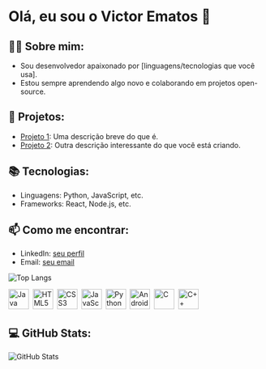 # Olá, eu sou o Victor Ematos 👋

## 🧑‍💻 Sobre mim:
- Sou desenvolvedor apaixonado por [linguagens/tecnologias que você usa].
- Estou sempre aprendendo algo novo e colaborando em projetos open-source.

## 🚀 Projetos:
- [Projeto 1](link): Uma descrição breve do que é.
- [Projeto 2](link): Outra descrição interessante do que você está criando.

## 📚 Tecnologias:
- Linguagens: Python, JavaScript, etc.
- Frameworks: React, Node.js, etc.

## 📫 Como me encontrar:
- LinkedIn: [seu perfil](link)
- Email: [seu email](link)

![Top Langs](https://github-readme-stats-git-masterrstaa-rickstaa.vercel.app/api/top-langs/?username=igor-sza&layout=compact&bg_color=000&border_color=f516b2&title_color=f516b2&text_color=FFF)

<p>
  <img src="https://cdn.jsdelivr.net/gh/devicons/devicon/icons/java/java-original.svg" title="Java" alt="Java" width="40" height="40"/>&nbsp;
  <img src="https://cdn.jsdelivr.net/gh/devicons/devicon/icons/html5/html5-original.svg" title="HTML5" alt="HTML5" width="40" height="40"/>&nbsp;
  <img src="https://cdn.jsdelivr.net/gh/devicons/devicon/icons/css3/css3-original.svg" title="CSS3" alt="CSS3" width="40" height="40"/>&nbsp;
  <img src="https://cdn.jsdelivr.net/gh/devicons/devicon/icons/javascript/javascript-original.svg" title="JavaScript" alt="JavaScript" width="40" height="40"/>&nbsp;
  <img src="https://cdn.jsdelivr.net/gh/devicons/devicon/icons/python/python-original.svg" title="Python" alt="Python" width="40" height="40"/>&nbsp;
  <img src="https://cdn.jsdelivr.net/gh/devicons/devicon/icons/android/android-original.svg" title="Android" alt="Android" width="40" height="40"/>&nbsp;
  <img src="https://cdn.jsdelivr.net/gh/devicons/devicon/icons/c/c-original.svg" title="C" alt="C" width="40" height="40"/>&nbsp;
  <img src="https://cdn.jsdelivr.net/gh/devicons/devicon/icons/cplusplus/cplusplus-original.svg" title="C++" alt="C++" width="40" height="40"/>&nbsp;
</p>

## 💻 GitHub Stats:
![GitHub Stats](https://github-readme-stats.vercel.app/api?username=VictorEmatos&show_icons=true&hide_title=true)
